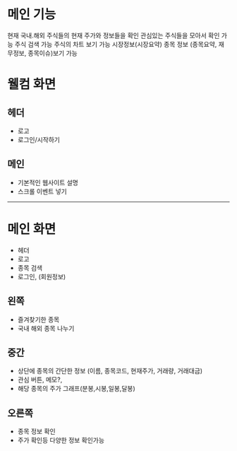 # 메인 기능

현재 국내.해외 주식들의 현재 주가와 정보들을 확인
관심있는 주식들을 모아서 확인 가능
주식 검색 가능
주식의 차트 보기 가능
시장정보(시장요약)
종목 정보 (종목요약, 재무정보, 종목이슈)보기 가능

# 웰컴 화면

## 헤더

- 로고
- 로그인/시작하기

## 메인

- 기본적인 웹사이트 설명
- 스크롤 이벤트 넣기

---

# 메인 화면

- 헤더
- 로고
- 종목 검색
- 로그인, (회원정보)

## 왼쪽

- 즐겨찾기한 종목
- 국내 해외 종목 나누기

## 중간

- 상단에 종목의 간단한 정보 (이름, 종목코드, 현재주가, 거래량, 거래대금)
- 관심 버튼, 메모?,
- 해당 종목의 주가 그래프(분봉,시봉,일봉,달봉)

## 오른쪽

- 종목 정보 확인
- 주가 확인등 다양한 정보 확인가능
